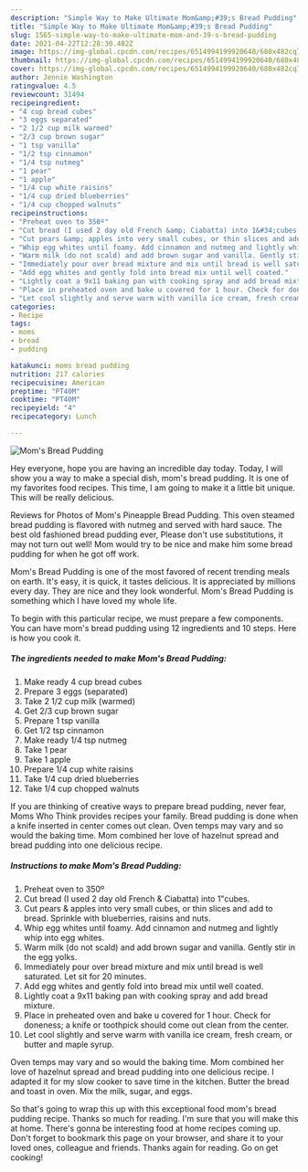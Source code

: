 ```yaml
---
description: "Simple Way to Make Ultimate Mom&amp;#39;s Bread Pudding"
title: "Simple Way to Make Ultimate Mom&amp;#39;s Bread Pudding"
slug: 1565-simple-way-to-make-ultimate-mom-and-39-s-bread-pudding
date: 2021-04-22T12:28:30.482Z
image: https://img-global.cpcdn.com/recipes/6514994199920640/680x482cq70/moms-bread-pudding-recipe-main-photo.jpg
thumbnail: https://img-global.cpcdn.com/recipes/6514994199920640/680x482cq70/moms-bread-pudding-recipe-main-photo.jpg
cover: https://img-global.cpcdn.com/recipes/6514994199920640/680x482cq70/moms-bread-pudding-recipe-main-photo.jpg
author: Jennie Washington
ratingvalue: 4.5
reviewcount: 31494
recipeingredient:
- "4 cup bread cubes"
- "3 eggs separated"
- "2 1/2 cup milk warmed"
- "2/3 cup brown sugar"
- "1 tsp vanilla"
- "1/2 tsp cinnamon"
- "1/4 tsp nutmeg"
- "1 pear"
- "1 apple"
- "1/4 cup white raisins"
- "1/4 cup dried blueberries"
- "1/4 cup chopped walnuts"
recipeinstructions:
- "Preheat oven to 350º"
- "Cut bread (I used 2 day old French &amp; Ciabatta) into 1&#34;cubes."
- "Cut pears &amp; apples into very small cubes, or thin slices and add to bread. Sprinkle with blueberries, raisins and nuts."
- "Whip egg whites until foamy. Add cinnamon and nutmeg and lightly whip into egg whites."
- "Warm milk (do not scald) and add brown sugar and vanilla. Gently stir in the egg yolks."
- "Immediately pour over bread mixture and mix until bread is well saturated. Let sit for 20 minutes."
- "Add egg whites and gently fold into bread mix until well coated."
- "Lightly coat a 9x11 baking pan with cooking spray and add bread mixture."
- "Place in preheated oven and bake u covered for 1 hour. Check for doneness; a knife or toothpick should come out clean from the center."
- "Let cool slightly and serve warm with vanilla ice cream, fresh cream, or butter and maple syrup."
categories:
- Recipe
tags:
- moms
- bread
- pudding

katakunci: moms bread pudding 
nutrition: 217 calories
recipecuisine: American
preptime: "PT40M"
cooktime: "PT40M"
recipeyield: "4"
recipecategory: Lunch

---
```



![Mom&#39;s Bread Pudding](https://img-global.cpcdn.com/recipes/6514994199920640/680x482cq70/moms-bread-pudding-recipe-main-photo.jpg)

Hey everyone, hope you are having an incredible day today. Today, I will show you a way to make a special dish, mom&#39;s bread pudding. It is one of my favorites food recipes. This time, I am going to make it a little bit unique. This will be really delicious.

Reviews for Photos of Mom&#39;s Pineapple Bread Pudding. This oven steamed bread pudding is flavored with nutmeg and served with hard sauce. The best old fashioned bread pudding ever, Please don&#39;t use substitutions, it may not turn out well! Mom would try to be nice and make him some bread pudding for when he got off work.

Mom&#39;s Bread Pudding is one of the most favored of recent trending meals on earth. It's easy, it is quick, it tastes delicious. It is appreciated by millions every day. They are nice and they look wonderful. Mom&#39;s Bread Pudding is something which I have loved my whole life.


To begin with this particular recipe, we must prepare a few components. You can have mom&#39;s bread pudding using 12 ingredients and 10 steps. Here is how you cook it.

<!--inarticleads1-->

##### The ingredients needed to make Mom&#39;s Bread Pudding:

1. Make ready 4 cup bread cubes
1. Prepare 3 eggs (separated)
1. Take 2 1/2 cup milk (warmed)
1. Get 2/3 cup brown sugar
1. Prepare 1 tsp vanilla
1. Get 1/2 tsp cinnamon
1. Make ready 1/4 tsp nutmeg
1. Take 1 pear
1. Take 1 apple
1. Prepare 1/4 cup white raisins
1. Take 1/4 cup dried blueberries
1. Take 1/4 cup chopped walnuts


If you are thinking of creative ways to prepare bread pudding, never fear, Moms Who Think provides recipes your family. Bread pudding is done when a knife inserted in center comes out clean. Oven temps may vary and so would the baking time. Mom combined her love of hazelnut spread and bread pudding into one delicious recipe. 

<!--inarticleads2-->

##### Instructions to make Mom&#39;s Bread Pudding:

1. Preheat oven to 350º
1. Cut bread (I used 2 day old French &amp; Ciabatta) into 1&#34;cubes.
1. Cut pears &amp; apples into very small cubes, or thin slices and add to bread. Sprinkle with blueberries, raisins and nuts.
1. Whip egg whites until foamy. Add cinnamon and nutmeg and lightly whip into egg whites.
1. Warm milk (do not scald) and add brown sugar and vanilla. Gently stir in the egg yolks.
1. Immediately pour over bread mixture and mix until bread is well saturated. Let sit for 20 minutes.
1. Add egg whites and gently fold into bread mix until well coated.
1. Lightly coat a 9x11 baking pan with cooking spray and add bread mixture.
1. Place in preheated oven and bake u covered for 1 hour. Check for doneness; a knife or toothpick should come out clean from the center.
1. Let cool slightly and serve warm with vanilla ice cream, fresh cream, or butter and maple syrup.


Oven temps may vary and so would the baking time. Mom combined her love of hazelnut spread and bread pudding into one delicious recipe. I adapted it for my slow cooker to save time in the kitchen. Butter the bread and toast in oven. Mix the milk, sugar, and eggs. 

So that's going to wrap this up with this exceptional food mom&#39;s bread pudding recipe. Thanks so much for reading. I'm sure that you will make this at home. There's gonna be interesting food at home recipes coming up. Don't forget to bookmark this page on your browser, and share it to your loved ones, colleague and friends. Thanks again for reading. Go on get cooking!
